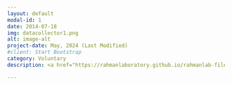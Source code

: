 ```yaml
---
layout: default
modal-id: 1
date: 2014-07-18
img: datacollector1.png
alt: image-alt
project-date: May, 2024 (Last Modified)
#client: Start Bootstrap
category: Voluntary
description: <a href="https://rahmanlaboratory.github.io/rahmanlab-files//files/volunteer_obesity_research_project_dhaka_high_school_dha.pdf">1.1. Dhaka | PUBLIC HEALTH | RESEARCH | PROJECT - Understanding Obesity and Mental Health Among High School-College going Students.</a>

---
```

